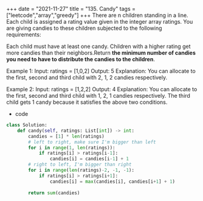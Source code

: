 +++
date = "2021-11-27"
title = "135. Candy"
tags = ["leetcode","array","greedy"]
+++
There are n children standing in a line. Each child is assigned a rating value given in the integer array ratings.
You are giving candies to these children subjected to the following requirements:

Each child must have at least one candy.
Children with a higher rating get more candies than their neighbors.Return __the minimum number of candies you need to have to distribute the candies to the children__.
 
Example 1:
Input: ratings = [1,0,2] Output: 5 Explanation: You can allocate to the first, second and third child with 2, 1, 2 candies respectively. 

Example 2:
Input: ratings = [1,2,2] Output: 4 Explanation: You can allocate to the first, second and third child with 1, 2, 1 candies respectively. The third child gets 1 candy because it satisfies the above two conditions.

- code
```py
class Solution:
    def candy(self, ratings: List[int]) -> int:
        candies = [1] * len(ratings)
        # left to right, make sure I'm bigger than left
        for i in range(1, len(ratings)):
            if ratings[i] > ratings[i-1]:
                candies[i] = candies[i-1] + 1
        # right to left, I'm bigger than right
        for i in range(len(ratings)-2, -1, -1):
            if ratings[i] > ratings[i+1]:
                candies[i] = max(candies[i], candies[i+1] + 1)
                
        return sum(candies)
```
